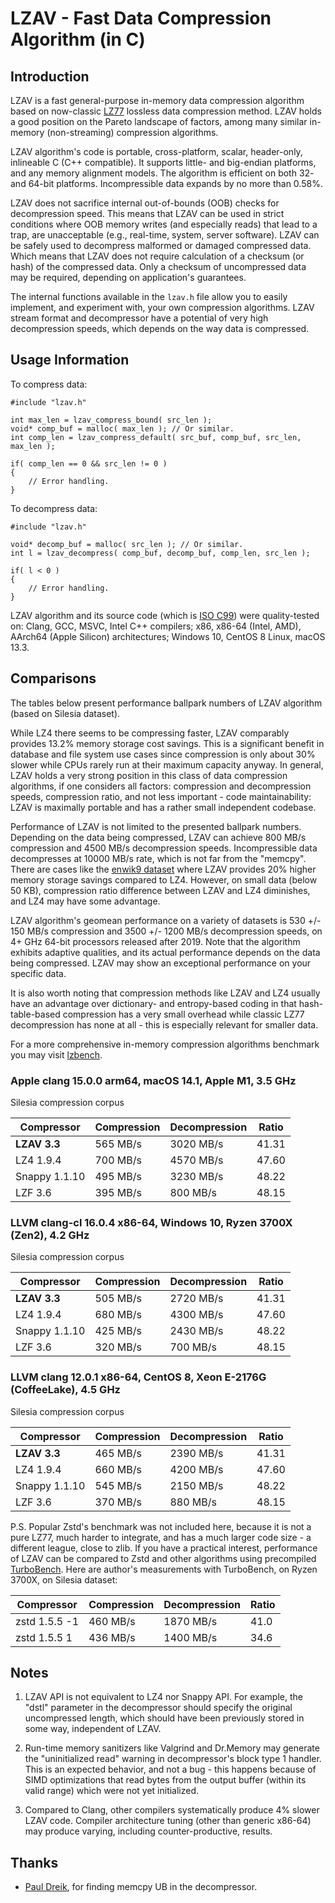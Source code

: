 # LZAV - Fast Data Compression Algorithm (in C) #

## Introduction ##

LZAV is a fast general-purpose in-memory data compression algorithm based on
now-classic [LZ77](https://wikipedia.org/wiki/LZ77_and_LZ78) lossless data
compression method. LZAV holds a good position on the Pareto landscape of
factors, among many similar in-memory (non-streaming) compression algorithms.

LZAV algorithm's code is portable, cross-platform, scalar, header-only,
inlineable C (C++ compatible). It supports little- and big-endian platforms,
and any memory alignment models. The algorithm is efficient on both 32- and
64-bit platforms. Incompressible data expands by no more than 0.58%.

LZAV does not sacrifice internal out-of-bounds (OOB) checks for decompression
speed. This means that LZAV can be used in strict conditions where OOB memory
writes (and especially reads) that lead to a trap, are unacceptable (e.g.,
real-time, system, server software). LZAV can be safely used to decompress
malformed or damaged compressed data. Which means that LZAV does not require
calculation of a checksum (or hash) of the compressed data. Only a checksum
of uncompressed data may be required, depending on application's guarantees.

The internal functions available in the `lzav.h` file allow you to easily
implement, and experiment with, your own compression algorithms. LZAV stream
format and decompressor have a potential of very high decompression speeds,
which depends on the way data is compressed.

## Usage Information ##

To compress data:

    #include "lzav.h"

    int max_len = lzav_compress_bound( src_len );
    void* comp_buf = malloc( max_len ); // Or similar.
    int comp_len = lzav_compress_default( src_buf, comp_buf, src_len, max_len );

    if( comp_len == 0 && src_len != 0 )
    {
        // Error handling.
    }

To decompress data:

    #include "lzav.h"

    void* decomp_buf = malloc( src_len ); // Or similar.
    int l = lzav_decompress( comp_buf, decomp_buf, comp_len, src_len );

    if( l < 0 )
    {
        // Error handling.
    }

LZAV algorithm and its source code (which is
[ISO C99](https://en.wikipedia.org/wiki/C99)) were quality-tested on:
Clang, GCC, MSVC, Intel C++ compilers; x86, x86-64 (Intel, AMD), AArch64
(Apple Silicon) architectures; Windows 10, CentOS 8 Linux, macOS 13.3.

## Comparisons ##

The tables below present performance ballpark numbers of LZAV algorithm
(based on Silesia dataset).

While LZ4 there seems to be compressing faster, LZAV comparably provides 13.2%
memory storage cost savings. This is a significant benefit in database and
file system use cases since compression is only about 30% slower while CPUs
rarely run at their maximum capacity anyway. In general, LZAV holds a very
strong position in this class of data compression algorithms, if one considers
all factors: compression and decompression speeds, compression ratio, and not
less important - code maintainability: LZAV is maximally portable and has a
rather small independent codebase.

Performance of LZAV is not limited to the presented ballpark numbers.
Depending on the data being compressed, LZAV can achieve 800 MB/s compression
and 4500 MB/s decompression speeds. Incompressible data decompresses at 10000
MB/s rate, which is not far from the "memcpy". There are cases like the
[enwik9 dataset](https://mattmahoney.net/dc/textdata.html) where LZAV
provides 20% higher memory storage savings compared to LZ4. However, on small
data (below 50 KB), compression ratio difference between LZAV and LZ4
diminishes, and LZ4 may have some advantage.

LZAV algorithm's geomean performance on a variety of datasets is 530 +/- 150
MB/s compression and 3500 +/- 1200 MB/s decompression speeds, on 4+ GHz 64-bit
processors released after 2019. Note that the algorithm exhibits adaptive
qualities, and its actual performance depends on the data being compressed.
LZAV may show an exceptional performance on your specific data.

It is also worth noting that compression methods like LZAV and LZ4 usually
have an advantage over dictionary- and entropy-based coding in that
hash-table-based compression has a very small overhead while classic LZ77
decompression has none at all - this is especially relevant for smaller data.

For a more comprehensive in-memory compression algorithms benchmark you may
visit [lzbench](https://github.com/inikep/lzbench).

### Apple clang 15.0.0 arm64, macOS 14.1, Apple M1, 3.5 GHz ###

Silesia compression corpus

|Compressor      |Compression    |Decompression  |Ratio          |
|----            |----           |----           |----           |
|**LZAV 3.3**    |565 MB/s       |3020 MB/s      |41.31          |
|LZ4 1.9.4       |700 MB/s       |4570 MB/s      |47.60          |
|Snappy 1.1.10   |495 MB/s       |3230 MB/s      |48.22          |
|LZF 3.6         |395 MB/s       |800 MB/s       |48.15          |

### LLVM clang-cl 16.0.4 x86-64, Windows 10, Ryzen 3700X (Zen2), 4.2 GHz ###

Silesia compression corpus

|Compressor      |Compression    |Decompression  |Ratio          |
|----            |----           |----           |----           |
|**LZAV 3.3**    |505 MB/s       |2720 MB/s      |41.31          |
|LZ4 1.9.4       |680 MB/s       |4300 MB/s      |47.60          |
|Snappy 1.1.10   |425 MB/s       |2430 MB/s      |48.22          |
|LZF 3.6         |320 MB/s       |700 MB/s       |48.15          |

### LLVM clang 12.0.1 x86-64, CentOS 8, Xeon E-2176G (CoffeeLake), 4.5 GHz ###

Silesia compression corpus

|Compressor      |Compression    |Decompression  |Ratio          |
|----            |----           |----           |----           |
|**LZAV 3.3**    |465 MB/s       |2390 MB/s      |41.31          |
|LZ4 1.9.4       |660 MB/s       |4200 MB/s      |47.60          |
|Snappy 1.1.10   |545 MB/s       |2150 MB/s      |48.22          |
|LZF 3.6         |370 MB/s       |880 MB/s       |48.15          |

P.S. Popular Zstd's benchmark was not included here, because it is not a pure
LZ77, much harder to integrate, and has a much larger code size - a different
league, close to zlib. If you have a practical interest, performance of LZAV
can be compared to Zstd and other algorithms using precompiled
[TurboBench](https://github.com/powturbo/TurboBench/releases). Here are
author's measurements with TurboBench, on Ryzen 3700X, on Silesia dataset:

|Compressor      |Compression    |Decompression  |Ratio          |
|----            |----           |----           |----           |
|zstd 1.5.5 -1   |460 MB/s       |1870 MB/s      |41.0           |
|zstd 1.5.5 1    |436 MB/s       |1400 MB/s      |34.6           |

## Notes ##

1. LZAV API is not equivalent to LZ4 nor Snappy API. For example, the "dstl"
parameter in the decompressor should specify the original uncompressed length,
which should have been previously stored in some way, independent of LZAV.

2. Run-time memory sanitizers like Valgrind and Dr.Memory may generate the
"uninitialized read" warning in decompressor's block type 1 handler. This is
an expected behavior, and not a bug - this happens because of SIMD
optimizations that read bytes from the output buffer (within its valid range)
which were not yet initialized.

3. Compared to Clang, other compilers systematically produce 4% slower LZAV
code. Compiler architecture tuning (other than generic x86-64) may produce
varying, including counter-productive, results.

## Thanks ##

* [Paul Dreik](https://github.com/pauldreik), for finding memcpy UB in the
decompressor.
